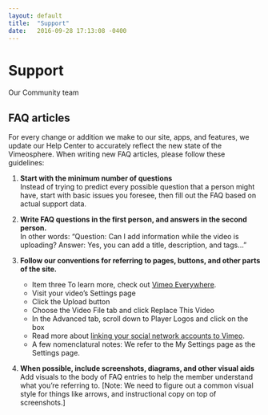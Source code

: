 ```yaml
---
layout: default
title:  "Support"
date:   2016-09-28 17:13:08 -0400
---
```

# Support

Our Community team

## FAQ articles
For every change or addition we make to our site, apps, and features, we update our Help Center to accurately reflect the new state of the Vimeosphere. When writing new FAQ articles, please follow these guidelines:

1. **Start with the minimum number of questions**<br>
Instead of trying to predict every possible question that a person might have, start with basic issues you foresee, then fill out the FAQ based on actual support data.

2. **Write FAQ questions in the first person, and answers in the second person.**<br>
In other words: “Question: Can I add information while the video is uploading? Answer: Yes, you can add a title, description, and tags…”

3. **Follow our conventions for referring to pages, buttons, and other parts of the site.**
   - Item three To learn more, check out [Vimeo Everywhere][vimeo-everywhere].
   - Visit your video’s Settings page
   - Click the Upload button
   - Choose the Video File tab and click Replace This Video
   - In the Advanced tab, scroll down to Player Logos and click on the box
   - Read more about [linking your social network accounts to Vimeo][link-social-network].
   - A few nomenclatural notes: We refer to the My Settings page as the Settings page.

4. **When possible, include screenshots, diagrams, and other visual aids**<br>
Add visuals to the body of FAQ entries to help the member understand what you’re referring to. [Note: We need to figure out a common visual style for things like arrows, and instructional copy on top of  screenshots.]


[vimeo-everywhere]: https://vimeo.com/everywhere
[link-social-network]: https://vimeo.com/everywhere
